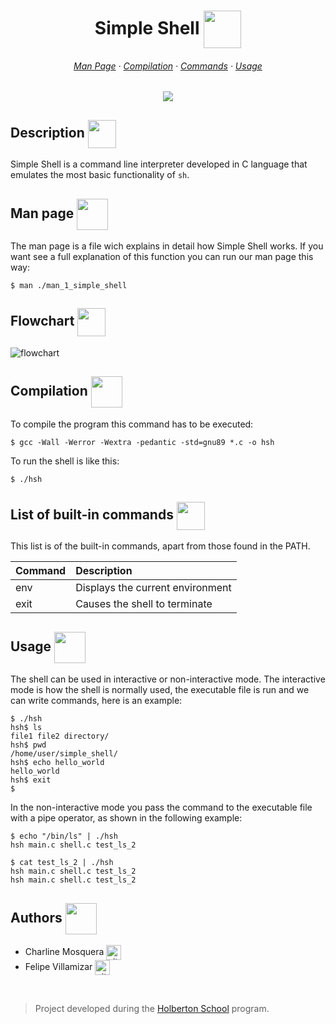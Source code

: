<div align="center">
  <h1>Simple Shell <img src="https://cdn-icons-png.flaticon.com/128/6821/6821173.png" width=60 align=center> </h1>
  <h6>
    <a href="https://github.com/felipevcc/holbertonschool-simple_shell#man-page-">Man Page</a>
    ·
    <a href="https://github.com/felipevcc/holbertonschool-simple_shell#compilation-">Compilation</a>
    ·
    <a href="https://github.com/felipevcc/holbertonschool-simple_shell#list-of-built-in-commands-">Commands</a>
    ·
    <a href="https://github.com/felipevcc/holbertonschool-simple_shell#usage-">Usage</a>
  </h6>
  <img src="https://img.shields.io/github/repo-size/felipevcc/holbertonschool-simple_shell?color=E1927F&labelColor=1a1e29&style=for-the-badge">
</div>

## Description <img src="https://cdn-icons-png.flaticon.com/128/1903/1903496.png" width=45 align=center>

Simple Shell is a command line interpreter developed in C language that emulates the most basic functionality of `sh`.

## Man page <img src="https://cdn-icons-png.flaticon.com/128/781/781103.png" width=50 align=center>

The man page is a file wich explains in detail how Simple Shell works. If you want see a full explanation of this function you can run our man page this way:
```
$ man ./man_1_simple_shell
```

## Flowchart <img src="https://cdn-icons-png.flaticon.com/128/3051/3051633.png" width=45 align=center>

<img src="https://i.imgur.com/f6YWz5o.jpg" alt="flowchart">

## Compilation <img src="https://cdn-icons-png.flaticon.com/128/8084/8084300.png" width=50 align=center>

To compile the program this command has to be executed:
```
$ gcc -Wall -Werror -Wextra -pedantic -std=gnu89 *.c -o hsh
```
To run the shell is like this:
```
$ ./hsh
```

## List of built-in commands <img src="https://cdn-icons-png.flaticon.com/128/868/868684.png" width=45 align=center>

This list is of the built-in commands, apart from those found in the PATH.

| Command  | Description |
| -------- |:------------|
| env      | Displays the current environment |
| exit     | Causes the shell to terminate |

## Usage <img src="https://cdn-icons-png.flaticon.com/512/3123/3123008.png" width=50 align=center>

The shell can be used in interactive or non-interactive mode.
The interactive mode is how the shell is normally used, the executable file is run and we can write commands, here is an example:
```
$ ./hsh
hsh$ ls
file1 file2 directory/
hsh$ pwd
/home/user/simple_shell/
hsh$ echo hello_world
hello_world
hsh$ exit
$
```

In the non-interactive mode you pass the command to the executable file with a pipe operator, as shown in the following example:
```
$ echo "/bin/ls" | ./hsh
hsh main.c shell.c test_ls_2

$ cat test_ls_2 | ./hsh
hsh main.c shell.c test_ls_2
hsh main.c shell.c test_ls_2
```

## Authors <img src="https://cdn-icons-png.flaticon.com/128/2463/2463510.png" width=50 align=center>

* Charline Mosquera <a href="https://github.com/CharCoder" rel="nofollow"><img align="center" alt="github" src="https://www.vectorlogo.zone/logos/github/github-tile.svg" height="24" /></a>
* Felipe Villamizar <a href="https://github.com/felipevcc" rel="nofollow"><img align="center" alt="github" src="https://www.vectorlogo.zone/logos/github/github-tile.svg" height="24" /></a>
<br>

> Project developed during the [Holberton School](https://www.holbertonschool.com/) program.
